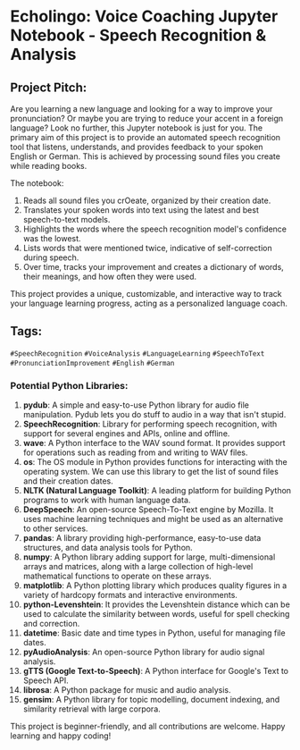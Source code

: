 # Echolingo: Voice Coaching Jupyter Notebook - Speech Recognition & Analysis

## Project Pitch:
Are you learning a new language and looking for a way to improve your pronunciation? Or maybe you are trying to reduce your accent in a foreign language? Look no further, this Jupyter notebook is just for you. The primary aim of this project is to provide an automated speech recognition tool that listens, understands, and provides feedback to your spoken English or German. This is achieved by processing sound files you create while reading books.

The notebook:
1. Reads all sound files you crOeate, organized by their creation date.
2. Translates your spoken words into text using the latest and best speech-to-text models.
3. Highlights the words where the speech recognition model's confidence was the lowest.
4. Lists words that were mentioned twice, indicative of self-correction during speech.
5. Over time, tracks your improvement and creates a dictionary of words, their meanings, and how often they were used.

This project provides a unique, customizable, and interactive way to track your language learning progress, acting as a personalized language coach.

## Tags:
`#SpeechRecognition` `#VoiceAnalysis` `#LanguageLearning` `#SpeechToText` `#PronunciationImprovement` `#English` `#German`

### Potential Python Libraries:
1. **pydub**: A simple and easy-to-use Python library for audio file manipulation. Pydub lets you do stuff to audio in a way that isn't stupid.
2. **SpeechRecognition**: Library for performing speech recognition, with support for several engines and APIs, online and offline.
3. **wave**: A Python interface to the WAV sound format. It provides support for operations such as reading from and writing to WAV files.
4. **os**: The OS module in Python provides functions for interacting with the operating system. We can use this library to get the list of sound files and their creation dates.
5. **NLTK (Natural Language Toolkit)**: A leading platform for building Python programs to work with human language data.
6. **DeepSpeech**: An open-source Speech-To-Text engine by Mozilla. It uses machine learning techniques and might be used as an alternative to other services.
7. **pandas**: A library providing high-performance, easy-to-use data structures, and data analysis tools for Python.
8. **numpy**: A Python library adding support for large, multi-dimensional arrays and matrices, along with a large collection of high-level mathematical functions to operate on these arrays.
9. **matplotlib**: A Python plotting library which produces quality figures in a variety of hardcopy formats and interactive environments.
10. **python-Levenshtein**: It provides the Levenshtein distance which can be used to calculate the similarity between words, useful for spell checking and correction.
11. **datetime**: Basic date and time types in Python, useful for managing file dates.
12. **pyAudioAnalysis**: An open-source Python library for audio signal analysis.
13. **gTTS (Google Text-to-Speech)**: A Python interface for Google's Text to Speech API.
14. **librosa**: A Python package for music and audio analysis.
15. **gensim**: A Python library for topic modelling, document indexing, and similarity retrieval with large corpora.

This project is beginner-friendly, and all contributions are welcome. Happy learning and happy coding!